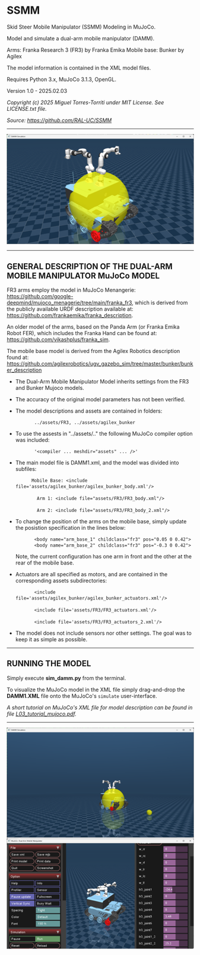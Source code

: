 # SSMM
Skid Steer Mobile Manipulator (SSMM) Modeling in MuJoCo.

Model and simulate a dual-arm mobile manipulator (DAMM).
 
Arms:        Franka Research 3 (FR3) by Franka Emika
Mobile base: Bunker by Agilex

The model information is contained in the XML model files.

Requires Python 3.x, MuJoCo 3.1.3, OpenGL.

Version 1.0  - 2025.02.03 

*Copyright (c) 2025 Miguel Torres-Torriti under MIT License. See LICENSE.txt file.*

*Source: https://github.com/RAL-UC/SSMM*

---
![Dual-arm mobile manipulator](images/DAMM.png)

---
## GENERAL DESCRIPTION OF THE DUAL-ARM MOBILE MANIPULATOR MuJoCo MODEL 

FR3 arms employ the model in MuJoCo Menangerie:
   https://github.com/google-deepmind/mujoco_menagerie/tree/main/franka_fr3,
which is derived from the publicly available URDF description available at:
   https://github.com/frankaemika/franka_description.
 
An older model of the arms, based on the Panda Arm (or Franka Emika Robot FER), which
includes the Franka Hand can be found at:
   https://github.com/vikashplus/franka_sim.

The mobile base model is derived from the Agilex Robotics description found at:
   https://github.com/agilexrobotics/ugv_gazebo_sim/tree/master/bunker/bunker_description

- The Dual-Arm Mobile Manipulator Model inherits settings from the FR3 and Bunker 
  Mujoco models.
- The accuracy of the original model parameters has not been verified.
- The model descriptions and assets are contained in folders:

             ../assets/FR3, ../assets/agilex_bunker
	 
- To use the assests in "../assets/.." the following MuJoCo compiler option was included:

             '<compiler ... meshdir="assets" ... />'
	
- The main model file is DAMM1.xml, and the model was divided into subfiles:

            Mobile Base: <include file='assets/agilex_bunker/agilex_bunker_body.xml'/>
	 
              Arm 1: <include file="assets/FR3/FR3_body.xml"/>
			  
              Arm 2: <include file="assets/FR3/FR3_body_2.xml"/>
			  
- To change the position of the arms on the mobile base, simply update the posistion 
  specification in the lines below:
    
             <body name="arm_base_1" childclass="fr3" pos="0.05 0 0.42">
             <body name="arm_base_2" childclass="fr3" pos="-0.3 0 0.42">
   
   Note, the current configuration has one arm in front and the other at the rear of the 
   mobile base.

- Actuators are all specified as motors, and are contained in the corresponding assets 
  subdirectories:
  
             <include file='assets/agilex_bunker/agilex_bunker_actuators.xml'/>
	 
             <include file='assets/FR3/FR3_actuators.xml'/>
	 
             <include file='assets/FR3/FR3_actuators_2.xml'/> 
	 
 
- The model does not include sensors nor other settings.  The goal was to keep it as simple as possible. 

---
## RUNNING THE MODEL

Simply execute **sim_damm.py** from the terminal.

To visualize the MuJoCo model in the XML file simply drag-and-drop the **DAMM1.XML** file onto the MuJoCo's `simulate` user-interface.

*A short tutorial on MuJoCo's XML file for model description can be found in file [L03_tutorial_mujoco.pdf](L03_tutorial_mujoco.pdf).*

---
![Dual-arm mobile manipulator, another view.](images/DAMM1.png)
![Dual-arm mobile manipulator, in MuJoCo's simulation user-interface.](images/DAMM2.png)